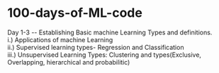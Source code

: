 # 100-days-of-ML-code

Day 1-3
-- Establishing Basic machine Learning Types and definitions.
<br>
i.)   Applications of machine Learning
<br>
ii.)  Supervised learning types- Regression and Classification
<br>
iii.) Unsupervised Learning Types: Clustering and types(Exclusive, Overlapping, hierarchical and probabilitic)

